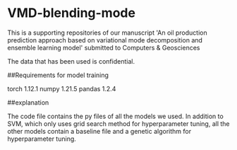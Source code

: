 # VMD-blending-mode

This is a supporting repositories of our manuscript 'An oil production prediction approach based on variational mode decomposition and ensemble learning model' submitted to Computers & Geosciences

The data that has been used is confidential.

##Requirements for model training

torch 1.12.1
numpy 1.21.5
pandas 1.2.4

##explanation

The code file contains the py files of all the models we used. In addition to SVM, which only uses grid search method for hyperparameter tuning, all the other models contain a baseline file and a genetic algorithm for hyperparameter tuning.


